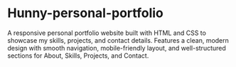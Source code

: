 # Hunny-personal-portfolio
A responsive personal portfolio website built with HTML and CSS to showcase my skills, projects, and contact details. Features a clean, modern design with smooth navigation, mobile-friendly layout, and well-structured sections for About, Skills, Projects, and Contact.
